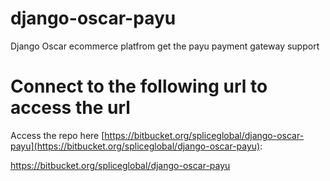 # django-oscar-payu
Django Oscar ecommerce platfrom get the payu payment gateway support




# Connect to the following url to access the url
Access the repo here [https://bitbucket.org/spliceglobal/django-oscar-payu](https://bitbucket.org/spliceglobal/django-oscar-payu):

https://bitbucket.org/spliceglobal/django-oscar-payu
